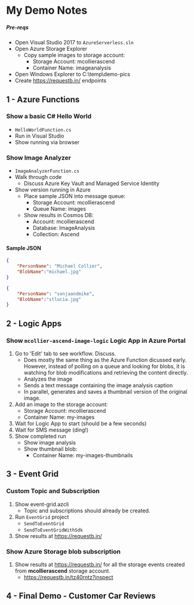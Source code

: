 # My Demo Notes

##### Pre-reqs
- Open Visual Studio 2017 to `AzureServerless.sln`
- Open Azure Storage Explorer
  - Copy sample images to storage account:
    - Storage Account: mcollierascend
    - Container Name: imageanalysis
- Open Windows Explorer to C:\temp\demo-pics
- Create https://requestb.in/ endpoints

## 1 - Azure Functions
### Show a basic C# Hello World
- `HelloWorldFunction.cs`
- Run in Visual Studio
- Show running via browser


### Show Image Analyzer
- `ImageAnalyzerFunction.cs`
- Walk through code
  - Discuss Azure Key Vault and Managed Service Identity
- Show version running in Azure
  - Place sample JSON into message queue:
    - Storage Account: mcollierascend
    - Queue Name: images
  - Show results in Cosmos DB:
    - Account: mcollierascend
    - Database: ImageAnalysis
    - Collection: Ascend

#### Sample JSON
```JSON
{
    "PersonName": "Michael Collier",
    "BlobName":"michael.jpg"
}
```

```JSON
{
    "PersonName": "sonjaandmike",
    "BlobName":"stlucia.jpg"
}
```

## 2 - Logic Apps
### Show `mcollier-ascend-image-logic` Logic App in Azure Portal
1. Go to 'Edit' tab to see workflow. Discuss.
    - Does mostly the same thing as the Azure Function dicussed early. However, instead of polling on a queue and looking for blobs, it is watching for blob modifications and retrieving the content directly.
    - Analyzes the image
    - Sends a text message containing the image analysis caption
    - In parallel, generates and saves a thumbnail version of the original image.
2. Add an image to the storage account:
   - Storage Account: mcollierascend
   - Container Name: my-images
3. Wait for Logic App to start (should be a few seconds)
4. Wait for SMS message (ding!)
5. Show completed run
   - Show image analysis
   - Show thumbnail blob:
     - Container Name: my-images-thumbnails


## 3 - Event Grid

### Custom Topic and Subscription
1. Show event-grid.azcli
   - Topic and subscriptions should already be created.
2. Run `EventGrid` project
   - `SendToEventGrid`
   - `SendToEventGridWithSdk`
3. Show results at https://requestb.in/

### Show Azure Storage blob subscription
1. Show results at https://requestb.in/ for all the storage events created from **mcollierascend** storage account.
   - https://requestb.in/tz40rntz?inspect

## 4 - Final Demo - Customer Car Reviews